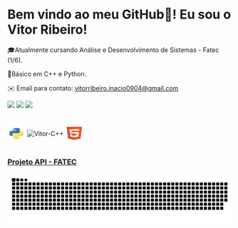 # Bem vindo ao meu GitHub👑! Eu sou o Vitor Ribeiro!
🎓Atualmente cursando Análise e Desenvolvimento de Sistemas - Fatec (1/6).

📘Básico em C++ e Python.

✉️ Email para contato: vitorribeiro.inacio0904@gmail.com


<img src="https://github-readme-stats-wheat-two-53.vercel.app/api?username=VitorRibeiro024&theme=react&hide_border=false&include_all_commits=false&count_private=false"  width="364px" /> <img src="https://github-readme-streak-stats.herokuapp.com/?user=VitorRIbeiro024&theme=react&hide_border=false"  width="400px" /> ![](https://github-readme-stats-wheat-two-53.vercel.app/api/top-langs/?username=VitorRibeiro024&theme=react&hide_border=false&include_all_commits=false&count_private=false&layout=compact)
#
<img align="center" alt="Vitor-Python" height="30" width="40" src="https://raw.githubusercontent.com/devicons/devicon/master/icons/python/python-original.svg"> <img align="center" alt="Vitor-C++" height="30" width="40" src="https://raw.githubusercontent.com/jmnote/z-icons/master/svg/cpp.svg"> <img align="center" alt="Vitor-HTML" height="30" width="40" src="https://raw.githubusercontent.com/devicons/devicon/master/icons/html5/html5-original.svg">
#
### [Projeto API - FATEC ](https://github.com/nomadesfatec)

<picture>
  <source media="(prefers-color-scheme: dark)" srcset="https://raw.githubusercontent.com/platane/platane/output/github-contribution-grid-snake-dark.svg">
  <source media="(prefers-color-scheme: light)" srcset="https://raw.githubusercontent.com/platane/platane/output/github-contribution-grid-snake.svg">
  <img alt="github contribution grid snake animation" src="https://raw.githubusercontent.com/platane/platane/output/github-contribution-grid-snake.svg">
</picture>
